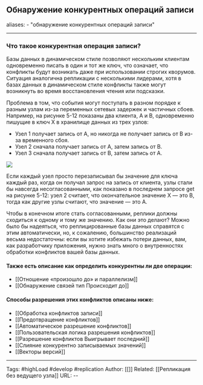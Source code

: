 ## Обнаружение конкурентных операций записи
aliases: 
	- "обнаружение конкурентных операций записи"

---

### Что такое конкурентная операция записи?

Базы данных в динамическом стиле позволяют нескольким клиентам одновременно писать в один и тот же ключ, что означает, что конфликты будут возникать даже при использовании строгих кворумов. Ситуация аналогична репликации с несколькими лидерами, хотя в базах данных в динамическом стиле конфликты также могут возникнуть во время восстановления чтения или подсказки.  
  
Проблема в том, что события могут поступать в разном порядке к разным узлам из-за переменных сетевых задержек и частичных сбоев. Например, на рисунке 5-12 показаны два клиента, A и B, одновременно пишущие в ключ X в хранилище данных из трех узлов:  
  

- Узел 1 получает запись от A, но никогда не получает запись от B из-за временного сбоя.
- Узел 2 сначала получает запись от A, затем запись от B.
- Узел 3 сначала получает запись от B, затем запись от A.

![](https://optim.tildacdn.com/tild6432-6337-4466-b134-323739386164/-/resize/960x/-/format/webp/__2023-10-25__102702.png)

Если каждый узел просто перезаписывал бы значение для ключа каждый раз, когда он получал запрос на запись от клиента, узлы стали бы навсегда несогласованными, как показано в последнем запросе get на рисунке 5-12: узел 2 считает, что окончательное значение X — это B, тогда как другие узлы считают, что значение — это A.  
  
Чтобы в конечном итоге стать согласованными, реплики должны сходиться к одному и тому же значению. Как они это делают? Можно было бы надеяться, что реплицированные базы данных справятся с этим автоматически, но, к сожалению, большинство реализаций весьма недостаточны: если вы хотите избежать потери данных, вам, как разработчику приложения, нужно знать много о внутренностях обработки конфликтов вашей базы данных.

#### Также есть описание как определить конкурентны ли две операции:
- [[Отношение «произошло до» и параллелизм]]
- [[Обнаружение связей тип Происходит до]]

#### Способы разрешения этих конфликтов описаны ниже:
- [[Обработка конфликтов записи]]
- [[Предотвращение конфликтов]]
- [[Автоматическое разрешение конфликтов]]
- [[Пользовательская логика разрешения конфликтов]]
- [[Разрешение конфликтов Выигрывает последний]]
- [[Слияние конкурентно записываемых значений]]
- [[Векторы версий]]



---
Tags: #highLoad #develop #replication
Author: [[]]
Related: [[Репликация без ведущего узла]]
URL: -- 